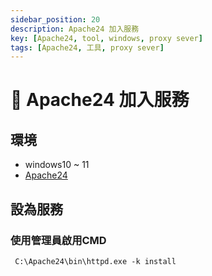```yaml
---
sidebar_position: 20
description: Apache24 加入服務
key: [Apache24, tool, windows, proxy sever]
tags: [Apache24, 工具, proxy sever]
---
```


# 🍂 Apache24 加入服務

## 環境

- windows10 ~ 11
- [Apache24](https://www.apachehaus.com/cgi-bin/download.plx)

## 設為服務

### 使用管理員啟用CMD

```ssh
 C:\Apache24\bin\httpd.exe -k install
```
